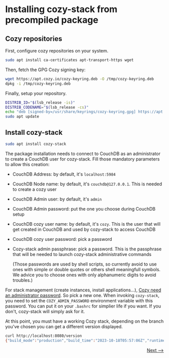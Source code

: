 # Installing cozy-stack from precompiled package

## Cozy repositories

First, configure cozy repositories on your system.

```bash
sudo apt install ca-certificates apt-transport-https wget
```

Then, fetch the GPG Cozy signing key:

```bash
wget https://apt.cozy.io/cozy-keyring.deb -O /tmp/cozy-keyring.deb
dpkg -i /tmp/cozy-keyring.deb
```

Finally, setup your repository.

```bash
DISTRIB_ID="$(lsb_release -is)"
DISTRIB_CODENAME="$(lsb_release -cs)"
echo "deb [signed-by=/usr/share/keyrings/cozy-keyring.gpg] https://apt.cozy.io/${DISTRIB_ID,,}/ ${DISTRIB_CODENAME} stable" | sudo tee /etc/apt/sources.list.d/cozy.list > /dev/null
sudo apt update
```

## Install cozy-stack

```bash
sudo apt install cozy-stack
```

The package installation needs to connect to CouchDB as an administrator to create a CouchDB user for cozy-stack. Fill those mandatory parameters to allow this creation:

- CouchDB Address: by default, it's `localhost:5984`
- CouchDB Node name: by default, it's `couchdb@127.0.0.1`. This is needed to create a cozy user
- CouchDB Admin user: by default, it's `admin`
- CouchDB Admin password: put the one you choose during CouchDB setup
- CouchDB cozy user name: by default, it's `cozy`. This is the user that will get created in CouchDB and used by cozy-stack to access CouchDB
- CouchDB cozy user password: pick a password
- Cozy-stack admin passphrase: pick a password. This is the passphrase that will be needed to launch cozy-stack administrative commands

  (Those passwords are used by shell scripts, so currently avoid to use ones with simple or double quotes or others shell meaningfull symbols. We advice you to choose ones with only alphanumeric digits to avoid troubles.)

For stack management (create instances, install applications...), [Cozy need an administrator password](https://docs.cozy.io/en/cozy-stack/config/#administration-secret). So pick a new one.
When invoking `cozy-stack`, you need to set the `COZY_ADMIN_PASSWORD` environment variable with this password. You can put it on your `.bashrc` for simplier life if you want. If you don't, cozy-stack will simply ask for it.

At this point, you must have a working Cozy stack, depending on the branch you've chosen you can get a different version displayed.

```bash
curl http://localhost:8080/version
{"build_mode":"production","build_time":"2023-10-18T05:57:06Z","runtime_version":"go1.21.3","version":"2:1.6.13"}
```

<div style="text-align: right">
  <a href="../../finalize/nginx/">Next --&gt;</a>
</div>

